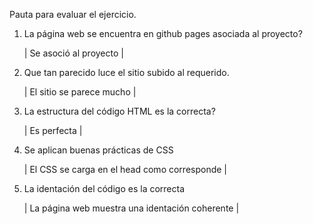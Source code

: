 
Pauta para evaluar el ejercicio.

1. La página web se encuentra en github pages asociada al proyecto?

	| Se asoció al proyecto |
 
2. Que tan parecido luce el sitio subido al requerido.

	| El sitio se parece mucho | 

3. La estructura del código HTML es la correcta?
	
	| Es perfecta | 

4. Se aplican buenas prácticas de CSS 

	| El CSS se carga en el head como corresponde | 

5. La identación del código es la correcta

	| La página web muestra una identación coherente | 